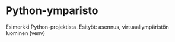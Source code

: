 # Python-ymparisto
Esimerkki Python-projektista. Esityöt: asennus, virtuaaliympäristön luominen (venv)

